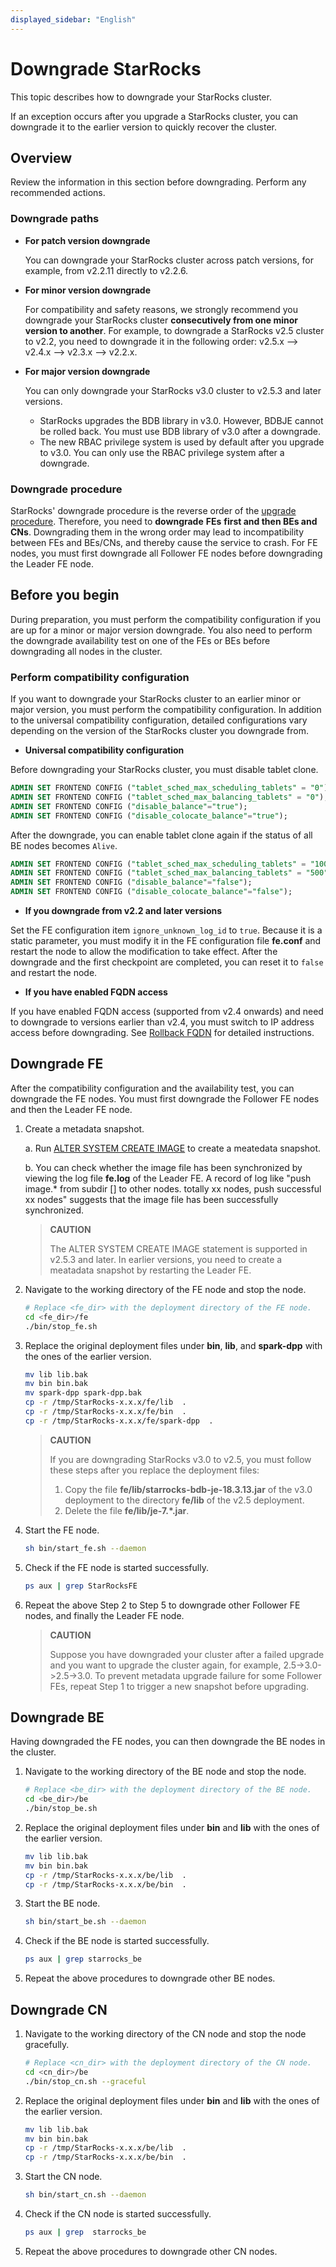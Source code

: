 ```yaml
---
displayed_sidebar: "English"
---
```


# Downgrade StarRocks

This topic describes how to downgrade your StarRocks cluster.

If an exception occurs after you upgrade a StarRocks cluster, you can downgrade it to the earlier version to quickly recover the cluster.

## Overview

Review the information in this section before downgrading. Perform any recommended actions.

### Downgrade paths

- **For patch version downgrade**

  You can downgrade your StarRocks cluster across patch versions, for example, from v2.2.11 directly to v2.2.6.

- **For minor version downgrade**

  For compatibility and safety reasons, we strongly recommend you downgrade your StarRocks cluster **consecutively from one minor version to another**. For example, to downgrade a StarRocks v2.5 cluster to v2.2, you need to downgrade it in the following order: v2.5.x --> v2.4.x --> v2.3.x --> v2.2.x.

- **For major version downgrade**

  You can only downgrade your StarRocks v3.0 cluster to v2.5.3 and later versions.

  - StarRocks upgrades the BDB library in v3.0. However, BDBJE cannot be rolled back. You must use BDB library of v3.0 after a downgrade.
  - The new RBAC privilege system is used by default after you upgrade to v3.0. You can only use the RBAC privilege system after a downgrade.

### Downgrade procedure

StarRocks' downgrade procedure is the reverse order of the [upgrade procedure](../deployment/upgrade.md#upgrade-procedure). Therefore, you need to **downgrade** **FEs** **first and then BEs and CNs**. Downgrading them in the wrong order may lead to incompatibility between FEs and BEs/CNs, and thereby cause the service to crash. For FE nodes, you must first downgrade all Follower FE nodes before downgrading the Leader FE node.

## Before you begin

During preparation, you must perform the compatibility configuration if you are up for a minor or major version downgrade. You also need to perform the downgrade availability test on one of the FEs or BEs before downgrading all nodes in the cluster.

### Perform compatibility configuration

If you want to downgrade your StarRocks cluster to an earlier minor or major version, you must perform the compatibility configuration. In addition to the universal compatibility configuration, detailed configurations vary depending on the version of the StarRocks cluster you downgrade from.

- **Universal compatibility configuration**

Before downgrading your StarRocks cluster, you must disable tablet clone.

```SQL
ADMIN SET FRONTEND CONFIG ("tablet_sched_max_scheduling_tablets" = "0");
ADMIN SET FRONTEND CONFIG ("tablet_sched_max_balancing_tablets" = "0");
ADMIN SET FRONTEND CONFIG ("disable_balance"="true");
ADMIN SET FRONTEND CONFIG ("disable_colocate_balance"="true");
```

After the downgrade, you can enable tablet clone again if the status of all BE nodes becomes `Alive`.

```SQL
ADMIN SET FRONTEND CONFIG ("tablet_sched_max_scheduling_tablets" = "10000");
ADMIN SET FRONTEND CONFIG ("tablet_sched_max_balancing_tablets" = "500");
ADMIN SET FRONTEND CONFIG ("disable_balance"="false");
ADMIN SET FRONTEND CONFIG ("disable_colocate_balance"="false");
```

- **If you downgrade from v2.2 and later versions**

Set the FE configuration item `ignore_unknown_log_id` to `true`. Because it is a static parameter, you must modify it in the FE configuration file **fe.conf** and restart the node to allow the modification to take effect. After the downgrade and the first checkpoint are completed, you can reset it to `false` and restart the node.

- **If you have enabled FQDN access**

If you have enabled FQDN access (supported from v2.4 onwards) and need to downgrade to versions earlier than v2.4, you must switch to IP address access before downgrading. See [Rollback FQDN](../administration/management/enable_fqdn.md#rollback) for detailed instructions.

## Downgrade FE

After the compatibility configuration and the availability test, you can downgrade the FE nodes. You must first downgrade the Follower FE nodes and then the Leader FE node.

1. Create a metadata snapshot.

   a. Run [ALTER SYSTEM CREATE IMAGE](../sql-reference/sql-statements/Administration/ALTER_SYSTEM.md) to create a meatedata snapshot.

   b. You can check whether the image file has been synchronized by viewing the log file **fe.log** of the Leader FE. A record of log like "push image.* from subdir [] to other nodes. totally xx nodes, push successful xx nodes" suggests that the image file has been successfully synchronized. 

   > **CAUTION**
   >
   > The ALTER SYSTEM CREATE IMAGE statement is supported in v2.5.3 and later. In earlier versions, you need to create a meatadata snapshot by restarting the Leader FE.

2. Navigate to the working directory of the FE node and stop the node.

   ```Bash
   # Replace <fe_dir> with the deployment directory of the FE node.
   cd <fe_dir>/fe
   ./bin/stop_fe.sh
   ```

3. Replace the original deployment files under **bin**, **lib**, and **spark-dpp** with the ones of the earlier version.

   ```Bash
   mv lib lib.bak 
   mv bin bin.bak
   mv spark-dpp spark-dpp.bak
   cp -r /tmp/StarRocks-x.x.x/fe/lib  .   
   cp -r /tmp/StarRocks-x.x.x/fe/bin  .
   cp -r /tmp/StarRocks-x.x.x/fe/spark-dpp  .
   ```

   > **CAUTION**
   >
   > If you are downgrading StarRocks v3.0 to v2.5, you must follow these steps after you replace the deployment files:
   >
   > 1. Copy the file **fe/lib/starrocks-bdb-je-18.3.13.jar** of the v3.0 deployment to the directory **fe/lib** of the v2.5 deployment.
   > 2. Delete the file **fe/lib/je-7.\*.jar**.

4. Start the FE node.

   ```Bash
   sh bin/start_fe.sh --daemon
   ```

5. Check if the FE node is started successfully.

   ```Bash
   ps aux | grep StarRocksFE
   ```

6. Repeat the above Step 2 to Step 5 to downgrade other Follower FE nodes, and finally the Leader FE node.

   > **CAUTION**
   >
   > Suppose you have downgraded your cluster after a failed upgrade and you want to upgrade the cluster again, for example, 2.5->3.0->2.5->3.0. To prevent metadata upgrade failure for some Follower FEs, repeat Step 1 to trigger a new snapshot before upgrading.

## Downgrade BE

Having downgraded the FE nodes, you can then downgrade the BE nodes in the cluster.

1. Navigate to the working directory of the BE node and stop the node.

   ```Bash
   # Replace <be_dir> with the deployment directory of the BE node.
   cd <be_dir>/be
   ./bin/stop_be.sh
   ```

2. Replace the original deployment files under **bin** and **lib** with the ones of the earlier version.

   ```Bash
   mv lib lib.bak 
   mv bin bin.bak
   cp -r /tmp/StarRocks-x.x.x/be/lib  .
   cp -r /tmp/StarRocks-x.x.x/be/bin  .
   ```

3. Start the BE node.

   ```Bash
   sh bin/start_be.sh --daemon
   ```

4. Check if the BE node is started successfully.

   ```Bash
   ps aux | grep starrocks_be
   ```

5. Repeat the above procedures to downgrade other BE nodes.

## Downgrade CN

1. Navigate to the working directory of the CN node and stop the node gracefully.

   ```Bash
   # Replace <cn_dir> with the deployment directory of the CN node.
   cd <cn_dir>/be
   ./bin/stop_cn.sh --graceful
   ```

2. Replace the original deployment files under **bin** and **lib** with the ones of the earlier version.

   ```Bash
   mv lib lib.bak 
   mv bin bin.bak
   cp -r /tmp/StarRocks-x.x.x/be/lib  .
   cp -r /tmp/StarRocks-x.x.x/be/bin  .
   ```

3. Start the CN node.

   ```Bash
   sh bin/start_cn.sh --daemon
   ```

4. Check if the CN node is started successfully.

   ```Bash
   ps aux | grep  starrocks_be
   ```

5. Repeat the above procedures to downgrade other CN nodes.
